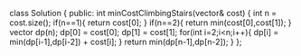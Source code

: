 class Solution {
public:
int minCostClimbingStairs(vector<int>& cost) {
int n = cost.size();
if(n==1){
return cost[0];
}
if(n==2){
return min(cost[0],cost[1]);
}
vector<int> dp(n);
dp[0] = cost[0];
dp[1] = cost[1];
for(int i=2;i<n;i++){
dp[i] = min(dp[i-1],dp[i-2]) + cost[i];
}
return min(dp[n-1],dp[n-2]);
}
};